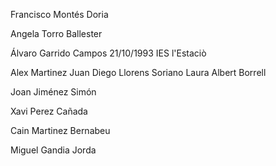 Francisco Montés Doria

Angela Torro Ballester

Álvaro Garrido Campos 21/10/1993 IES l'Estaciò

Alex Martinez Juan
Diego Llorens Soriano
Laura Albert Borrell

Joan Jiménez Simón

Xavi Perez Cañada

Cain Martinez Bernabeu

Miguel Gandia Jorda
